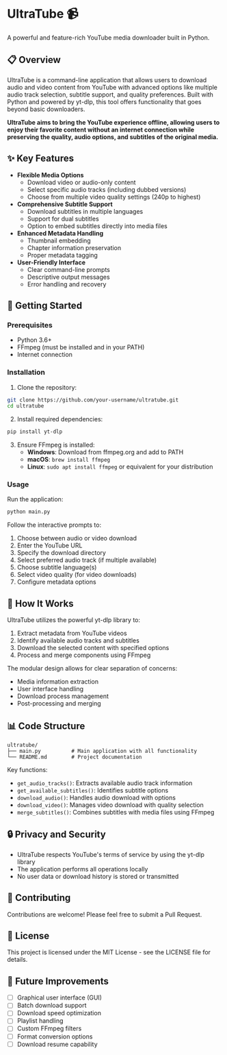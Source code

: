 # UltraTube 📹
A powerful and feature-rich YouTube media downloader built in Python.

## 📋 Overview
UltraTube is a command-line application that allows users to download audio and video content from YouTube with advanced options like multiple audio track selection, subtitle support, and quality preferences. Built with Python and powered by yt-dlp, this tool offers functionality that goes beyond basic downloaders.

**UltraTube aims to bring the YouTube experience offline, allowing users to enjoy their favorite content without an internet connection while preserving the quality, audio options, and subtitles of the original media.**

## ✨ Key Features
* **Flexible Media Options**
   * Download video or audio-only content
   * Select specific audio tracks (including dubbed versions)
   * Choose from multiple video quality settings (240p to highest)
* **Comprehensive Subtitle Support**
   * Download subtitles in multiple languages
   * Support for dual subtitles
   * Option to embed subtitles directly into media files
* **Enhanced Metadata Handling**
   * Thumbnail embedding
   * Chapter information preservation
   * Proper metadata tagging
* **User-Friendly Interface**
   * Clear command-line prompts
   * Descriptive output messages
   * Error handling and recovery

## 🚀 Getting Started
### Prerequisites
* Python 3.6+
* FFmpeg (must be installed and in your PATH)
* Internet connection

### Installation
1. Clone the repository:

```bash
git clone https://github.com/your-username/ultratube.git
cd ultratube
```

2. Install required dependencies:

```bash
pip install yt-dlp
```

3. Ensure FFmpeg is installed:
   * **Windows**: Download from ffmpeg.org and add to PATH
   * **macOS**: `brew install ffmpeg`
   * **Linux**: `sudo apt install ffmpeg` or equivalent for your distribution

### Usage
Run the application:

```bash
python main.py
```

Follow the interactive prompts to:
1. Choose between audio or video download
2. Enter the YouTube URL
3. Specify the download directory
4. Select preferred audio track (if multiple available)
5. Choose subtitle language(s)
6. Select video quality (for video downloads)
7. Configure metadata options

## 🧮 How It Works
UltraTube utilizes the powerful yt-dlp library to:
1. Extract metadata from YouTube videos
2. Identify available audio tracks and subtitles
3. Download the selected content with specified options
4. Process and merge components using FFmpeg

The modular design allows for clear separation of concerns:
* Media information extraction
* User interface handling
* Download process management
* Post-processing and merging

## 📊 Code Structure
```
ultratube/
├── main.py          # Main application with all functionality
└── README.md        # Project documentation
```

Key functions:
* `get_audio_tracks()`: Extracts available audio track information
* `get_available_subtitles()`: Identifies subtitle options
* `download_audio()`: Handles audio download with options
* `download_video()`: Manages video download with quality selection
* `merge_subtitles()`: Combines subtitles with media files using FFmpeg

## 🔒 Privacy and Security
* UltraTube respects YouTube's terms of service by using the yt-dlp library
* The application performs all operations locally
* No user data or download history is stored or transmitted

## 🤝 Contributing
Contributions are welcome! Please feel free to submit a Pull Request.

## 📝 License
This project is licensed under the MIT License - see the LICENSE file for details.

## 🔄 Future Improvements
* [ ] Graphical user interface (GUI)
* [ ] Batch download support
* [ ] Download speed optimization
* [ ] Playlist handling
* [ ] Custom FFmpeg filters
* [ ] Format conversion options
* [ ] Download resume capability
